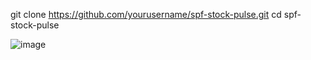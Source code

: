 git clone https://github.com/yourusername/spf-stock-pulse.git
cd spf-stock-pulse

![image](https://github.com/user-attachments/assets/27a72316-4266-43d7-85d3-cfebe47293e5)
